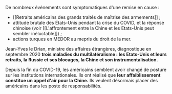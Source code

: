 De nombreux événements sont symptomatiques d'une remise en cause :

- [[Retraits américains des grands traités de maîtrise des armements]] ;
- attitude brutale des Etats-Unis pendant la crise du COVID, et la réponse chinoise (voir [[L'affrontement entre la Chine et les Etats-Unis peut sembler inéluctable]]) ;
- actions turques en MEDOR au mepris du droit de la mer.

Jean-Yves le Drian, ministre des affaires étrangères, diagnostique en septembre 2020 **trois maladies du multilatéralisme : les Etats-Unis et leurs retraits, la Russie et ses blocages, la Chine et son instrumentalisation.**

Depuis la fin du COVID-19, les américains semblent avoir changé de posture sur les institutions internationales. Ils ont réalisé que **leur affaiblissement constitue un appel d'air pour la Chine.** Ils veulent désormais placer des américains dans les poste de responsabilités.